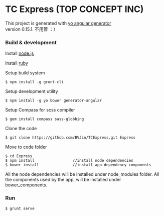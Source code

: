 # TC Express (TOP CONCEPT INC)

This project is generated with [yo angular generator](https://github.com/yeoman/generator-angular)
version 0.15.1.
不用管 ：）



### Build & development
Install [node.js](http://nodejs.org/download/)

Install [ruby](https://www.ruby-lang.org/en/installation/)

Setup build system

    $ npm install -g grunt-cli

Setup development utility

    $ npm install -g yo bower generator-angular

Setup Compass for scss compiler

    $ gem install compass sass-globbing

Clone the code

    $ git clone https://github.com/BVJin/TCExpress.git Express

Move to code folder

    $ cd Express
    $ npm install                 //install node dependencies
    $ bower install               //install app dependency components

All the node dependencies will be installed under node_modules folder. All the components used by the app, will be installed under bower_components.



### Run
    $ grunt serve
